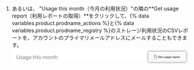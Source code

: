 1. あるいは、 "Usage this month（今月の利用状況）"の隣の**Get usage report（利用レポートの取得）**をクリックして、{% data variables.product.prodname_actions %}と{% data variables.product.prodname_registry %}のストレージ利用状況のCSVレポートを、アカウントのプライマリメールアドレスにメールすることもできます。 ![CSVレポートのダウンロード](/assets/images/help/billing/actions-packages-report-download.png)

